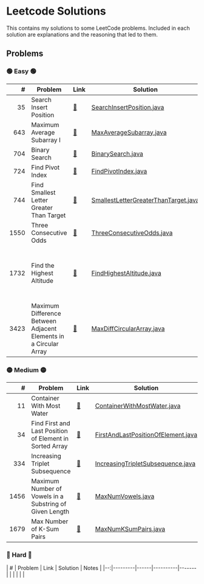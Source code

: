 <H1> Leetcode Solutions </H1> 
This contains my solutions to some LeetCode problems. Included in each solution are explanations and the reasoning that led to them. 



<H2> Problems </H2>

<H3> 🟢 Easy 🟢 </H3>

| # | Problem | Link | Solution | Notes |
|--:|---------|------|----------|-------|
| 35 | Search Insert Position | [🔗](https://leetcode.com/problems/search-insert-position/) | [SearchInsertPosition.java](src/Easy/SearchInsertPosition_35.java) | Binary Search | 
| 643 | Maximum Average Subarray I | [🔗](https://leetcode.com/problems/maximum-average-subarray-i/) | [MaxAverageSubarray.java](src/Easy/MaxAverageSubarray_643.java) | |
| 704 | Binary Search | [🔗](https://leetcode.com/problems/binary-search/) | [BinarySearch.java](src/Easy/BinarySearch_704.java) | Binary Search | 
| 724 | Find Pivot Index | [🔗](https://leetcode.com/problems/find-pivot-index/) | [FindPivotIndex.java](src/Easy/FindPivotIndex_724.java)| | 
| 744 | Find Smallest Letter Greater Than Target | [🔗](https://leetcode.com/problems/find-smallest-letter-greater-than-target/) | [SmallestLetterGreaterThanTarget.java](src/Easy/SmallestLetterGreaterThanTarget_744.java) | Binary Search | 
| 1550 | Three Consecutive Odds | [🔗](https://leetcode.com/problems/three-consecutive-odds/description/) | [ThreeConsecutiveOdds.java](src/Easy/ThreeConsecutiveOdds_1550.java) | |
| 1732 | Find the Highest Altitude |[🔗](https://leetcode.com/problems/find-the-highest-altitude/) | [FindHighestAltitude.java](src/Easy/FindHighestAltitude_1732.java) | Could replace for loop with for-each? |
| 3423 |Maximum Difference Between Adjacent Elements in a Circular Array| [🔗](https://leetcode.com/problems/maximum-difference-between-adjacent-elements-in-a-circular-array/description/) | [MaxDiffCircularArray.java](src/Easy/MaxDiffCircularArray_3423.java) |  |


<H3> 🟡 Medium 🟡 </H3>

| # | Problem | Link | Solution | Notes |
|--:|---------|------|----------|-------|
| 11 | Container With Most Water |  [🔗](https://leetcode.com/problems/container-with-most-water/) | [ContainerWithMostWater.java](src/Medium/ContainerWithMostWater_11.java) | Two Pointer Approach |
| 34 | Find First and Last Position of Element in Sorted Array | [🔗](https://leetcode.com/problems/find-first-and-last-position-of-element-in-sorted-array/) | [FirstAndLastPositionOfElement.java](src/Medium/FirstAndLastPositionOfElement_34.java) | Binary Search | 
| 334 | Increasing Triplet Subsequence |  [🔗](https://leetcode.com/problems/increasing-triplet-subsequence/description/) | [IncreasingTripletSubsequence.java](src/Medium/IncreasingTripletSubsequence_334.java) | | 
| 1456 | Maximum Number of Vowels in a Substring of Given Length | [🔗](https://leetcode.com/problems/maximum-number-of-vowels-in-a-substring-of-given-length/description/) | [MaxNumVowels.java](src/Medium/MaxNumVowels_1456.java)| Sliding Window |
| 1679 | Max Number of K-Sum Pairs | [🔗](http://leetcode.com/problems/max-number-of-k-sum-pairs/) | [MaxNumKSumPairs.java](src/Medium/MaxNumOfKSumPairs_1679.java) | |

<H3> 🔴 Hard 🔴 </H3>
| # | Problem | Link | Solution | Notes |
|--:|---------|------|----------|-------|
| |  | |  |
